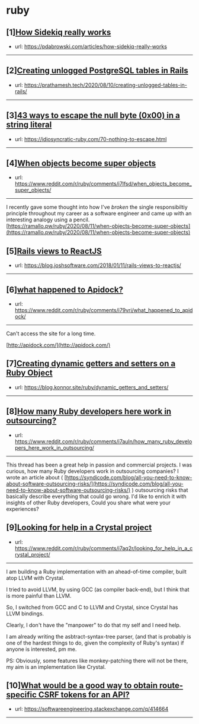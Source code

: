 # ruby
## [1][How Sidekiq really works](https://www.reddit.com/r/ruby/comments/i7qj7b/how_sidekiq_really_works/)
- url: https://pdabrowski.com/articles/how-sidekiq-really-works
---

## [2][Creating unlogged PostgreSQL tables in Rails](https://www.reddit.com/r/ruby/comments/i7p96x/creating_unlogged_postgresql_tables_in_rails/)
- url: https://prathamesh.tech/2020/08/10/creating-unlogged-tables-in-rails/
---

## [3][43 ways to escape the null byte (0x00) in a string literal](https://www.reddit.com/r/ruby/comments/i7jp73/43_ways_to_escape_the_null_byte_0x00_in_a_string/)
- url: https://idiosyncratic-ruby.com/70-nothing-to-escape.html
---

## [4][When objects become super objects](https://www.reddit.com/r/ruby/comments/i7lfsd/when_objects_become_super_objects/)
- url: https://www.reddit.com/r/ruby/comments/i7lfsd/when_objects_become_super_objects/
---
I recently gave some thought into how I've _broken_ the single responsibiltiy principle throughout my career as a software engineer and came up with an interesting analogy using a pencil. [https://ramallo.pw/ruby/2020/08/11/when-objects-become-super-objects](https://ramallo.pw/ruby/2020/08/11/when-objects-become-super-objects)
## [5][Rails views to ReactJS](https://www.reddit.com/r/ruby/comments/i7ratr/rails_views_to_reactjs/)
- url: https://blog.joshsoftware.com/2018/01/11/rails-views-to-reactjs/
---

## [6][what happened to Apidock?](https://www.reddit.com/r/ruby/comments/i79vri/what_happened_to_apidock/)
- url: https://www.reddit.com/r/ruby/comments/i79vri/what_happened_to_apidock/
---
Can't access the site for a long time. 

[http://apidock.com/](http://apidock.com/)
## [7][Creating dynamic getters and setters on a Ruby Object](https://www.reddit.com/r/ruby/comments/i7k2i9/creating_dynamic_getters_and_setters_on_a_ruby/)
- url: https://blog.konnor.site/ruby/dynamic_getters_and_setters/
---

## [8][How many Ruby developers here work in outsourcing?](https://www.reddit.com/r/ruby/comments/i7auln/how_many_ruby_developers_here_work_in_outsourcing/)
- url: https://www.reddit.com/r/ruby/comments/i7auln/how_many_ruby_developers_here_work_in_outsourcing/
---
This thread has been a great help in passion and commercial projects. I was curious, how many Ruby developers work in outsourcing companies? I wrote an article about ( [https://syndicode.com/blog/all-you-need-to-know-about-software-outsourcing-risks/](https://syndicode.com/blog/all-you-need-to-know-about-software-outsourcing-risks/) ) outsourcing risks that basically describe everything that could go wrong. I'd like to enrich it with insights of other Ruby developers, Could you share what were your experiences?
## [9][Looking for help in a Crystal project](https://www.reddit.com/r/ruby/comments/i7aq2r/looking_for_help_in_a_crystal_project/)
- url: https://www.reddit.com/r/ruby/comments/i7aq2r/looking_for_help_in_a_crystal_project/
---
I am building a Ruby implementation with an ahead-of-time compiler, built atop LLVM with Crystal.  


I tried to avoid LLVM, by using GCC (as compiler back-end), but I think that is more painful than LLVM.  


So, I switched from GCC and C to LLVM and Crystal, since Crystal has LLVM bindings.  


Clearly, I don't have the "manpower" to do that my self and I need help.  


I am already writing the asbtract-syntax-tree parser, (and that is probably is one of the hardest things to do, given the complexity of Ruby's syntax) if anyone is interested, pm me.  


PS: Obviously, some features like monkey-patching there will not be there, my aim is an implementation like Crystal.
## [10][What would be a good way to obtain route-specific CSRF tokens for an API?](https://www.reddit.com/r/ruby/comments/i7c4zz/what_would_be_a_good_way_to_obtain_routespecific/)
- url: https://softwareengineering.stackexchange.com/q/414664
---

